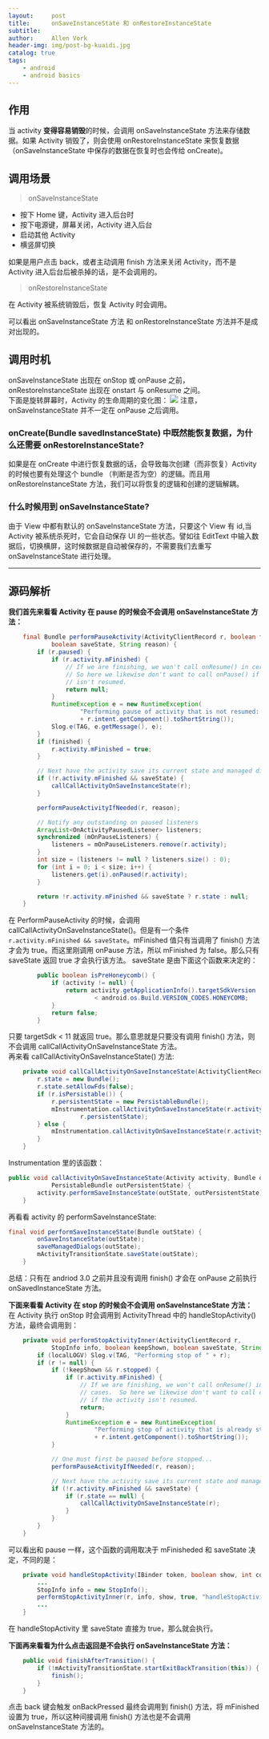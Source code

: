 ```yaml
---
layout:     post
title:      onSaveInstanceState 和 onRestoreInstanceState
subtitle:   
author:     Allen Vork
header-img: img/post-bg-kuaidi.jpg
catalog: true
tags:
    - android
    - android basics    
---
```


## 作用
当 activity **变得容易销毁**的时候，会调用 onSaveInstanceState 方法来存储数据。如果 Activity 销毁了，则会使用 onRestoreInstanceState 来恢复数据（onSaveInstanceState 中保存的数据在恢复时也会传给 onCreate)。

## 调用场景
> onSaveInstanceState

+ 按下 Home 键，Activity 进入后台时
+ 按下电源键，屏幕关闭，Activity 进入后台
+ 启动其他 Activity
+ 横竖屏切换

如果是用户点击 back，或者主动调用 finish 方法来关闭 Activity，而不是 Activity 进入后台后被杀掉的话，是不会调用的。

> onRestoreInstanceState    

在 Activity 被系统销毁后，恢复 Activity 时会调用。

可以看出 onSaveInstanceState 方法 和 onRestoreInstanceState 方法并不是成对出现的。    

## 调用时机
onSaveInstanceState 出现在 onStop 或 onPause 之前，onRestoreInstanceState 出现在 onstart 与 onResume 之间。    
下面是旋转屏幕时，Activity 的生命周期的变化图：
![]({{site.url}}/img/android/basic/onsaveinstancestate/lifecycle.png) 
注意，onSaveInstanceState 并不一定在 onPause 之后调用。

### onCreate(Bundle savedInstanceState) 中既然能恢复数据，为什么还需要 onRestoreInstanceState?
如果是在 onCreate 中进行恢复数据的话，会导致每次创建（而非恢复）Activity 的时候也要有处理这个 bundle （判断是否为空）的逻辑。而且用 onRestoreInstanceState 方法，我们可以将恢复的逻辑和创建的逻辑解耦。

### 什么时候用到 onSaveInstanceState?
由于 View 中都有默认的 onSaveInstanceState 方法，只要这个 View 有 id,当 Activity 被系统杀死时，它会自动保存 UI 的一些状态。譬如往 EditText 中输入数据后，切换横屏，这时候数据是自动被保存的，不需要我们去重写 onSaveInstanceState 进行处理。

-----------------------
## 源码解析
**我们首先来看看 Activity 在 pause 的时候会不会调用 onSaveInstanceState 方法：**    
```java
    final Bundle performPauseActivity(ActivityClientRecord r, boolean finished,
            boolean saveState, String reason) {
        if (r.paused) {
            if (r.activity.mFinished) {
                // If we are finishing, we won't call onResume() in certain cases.
                // So here we likewise don't want to call onPause() if the activity
                // isn't resumed.
                return null;
            }
            RuntimeException e = new RuntimeException(
                    "Performing pause of activity that is not resumed: "
                    + r.intent.getComponent().toShortString());
            Slog.e(TAG, e.getMessage(), e);
        }
        if (finished) {
            r.activity.mFinished = true;
        }

        // Next have the activity save its current state and managed dialogs...
        if (!r.activity.mFinished && saveState) {
            callCallActivityOnSaveInstanceState(r);
        }

        performPauseActivityIfNeeded(r, reason);

        // Notify any outstanding on paused listeners
        ArrayList<OnActivityPausedListener> listeners;
        synchronized (mOnPauseListeners) {
            listeners = mOnPauseListeners.remove(r.activity);
        }
        int size = (listeners != null ? listeners.size() : 0);
        for (int i = 0; i < size; i++) {
            listeners.get(i).onPaused(r.activity);
        }

        return !r.activity.mFinished && saveState ? r.state : null;
    }
```
在 PerformPauseActivity 的时候，会调用 callCallActivityOnSaveInstanceState()。但是有一个条件 `r.activity.mFinished && saveState`。mFinished 值只有当调用了 finish() 方法才会为 true。而这里刚调用 onPause 方法，所以 mFinished 为 false。那么只有 saveState 返回 true 才会执行该方法。 saveState 是由下面这个函数来决定的：    
```java
        public boolean isPreHoneycomb() {
            if (activity != null) {
                return activity.getApplicationInfo().targetSdkVersion
                        < android.os.Build.VERSION_CODES.HONEYCOMB;
            }
            return false;
        }
```
只要 targetSdk < 11 就返回 true。那么意思就是只要没有调用 finish() 方法，则不会调用 callCallActivityOnSaveInstanceState 方法。    
再来看 callCallActivityOnSaveInstanceState() 方法:    

``` java
    private void callCallActivityOnSaveInstanceState(ActivityClientRecord r) {
        r.state = new Bundle();
        r.state.setAllowFds(false);
        if (r.isPersistable()) {
            r.persistentState = new PersistableBundle();
            mInstrumentation.callActivityOnSaveInstanceState(r.activity, r.state,
                    r.persistentState);
        } else {
            mInstrumentation.callActivityOnSaveInstanceState(r.activity, r.state);
        }
    }
```
Instrumentation 里的该函数：    
```java
public void callActivityOnSaveInstanceState(Activity activity, Bundle outState,  
            PersistableBundle outPersistentState) {  
        activity.performSaveInstanceState(outState, outPersistentState);  
    }  
```
再看看 activity 的 performSaveInstanceState:
```java
final void performSaveInstanceState(Bundle outState) {  
        onSaveInstanceState(outState);  
        saveManagedDialogs(outState);  
        mActivityTransitionState.saveState(outState);  
    }  
```
总结：只有在 andriod 3.0 之前并且没有调用 finish() 才会在 onPause 之前执行 onSavedInstanceState 方法。

**下面来看看 Activity 在 stop 的时候会不会调用 onSaveInstanceState 方法：**    
在 Activity 执行 onStop 时会调用到 ActivityThread 中的 handleStopActivity() 方法，最终会调用到：
```java
    private void performStopActivityInner(ActivityClientRecord r,
            StopInfo info, boolean keepShown, boolean saveState, String reason) {
        if (localLOGV) Slog.v(TAG, "Performing stop of " + r);
        if (r != null) {
            if (!keepShown && r.stopped) {
                if (r.activity.mFinished) {
                    // If we are finishing, we won't call onResume() in certain
                    // cases.  So here we likewise don't want to call onStop()
                    // if the activity isn't resumed.
                    return;
                }
                RuntimeException e = new RuntimeException(
                        "Performing stop of activity that is already stopped: "
                        + r.intent.getComponent().toShortString());
            }

            // One must first be paused before stopped...
            performPauseActivityIfNeeded(r, reason);

            // Next have the activity save its current state and managed dialogs...
            if (!r.activity.mFinished && saveState) {
                if (r.state == null) {
                    callCallActivityOnSaveInstanceState(r);
                }
            }
		}
    }
```
可以看出和 pause 一样，这个函数的调用取决于 mFinisheded 和 saveState 决定，不同的是：
```java
    private void handleStopActivity(IBinder token, boolean show, int configChanges, int seq) {
		...
        StopInfo info = new StopInfo();
        performStopActivityInner(r, info, show, true, "handleStopActivity");
		...
    }
```
在 handleStopActivity 里 saveState 直接为 true，那么就会执行。 

**下面再来看看为什么点击返回是不会执行 onSaveInstanceState 方法：**    
```java
    public void finishAfterTransition() {
        if (!mActivityTransitionState.startExitBackTransition(this)) {
            finish();
        }
    }
```
点击 back 键会触发 onBackPressed 最终会调用到 finish() 方法，将 mFinished 设置为 true，所以这种间接调用 finish() 方法也是不会调用 onSaveInstanceState 方法的。